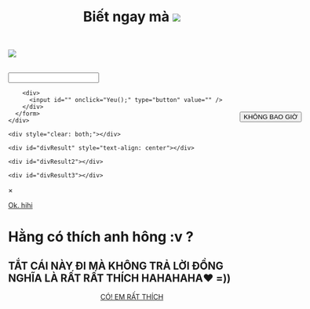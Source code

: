 <!DOCTYPE html)
<html lang="vi" >
<head>
<meta http-equiv="Content-Type" content="text/html; charset=UTF-8">	
<title>Kid Anons Love ....</title>
<meta charset="utf-8">
<link rel="stylesheet" href="css/popup.css">
<link rel="stylesheet" href="css/styles.css">
<link href='http://fonts.googleapis.com/css?family=Source+Sans+Pro&subset=latin,vietnamese' rel='stylesheet' type='text/css'>
<script type="text/javascript" src="http://code.jquery.com/jquery-1.6.min.js"></script>
<script type="text/javascript" src="js/jquery.popup.js"></script>
<script src="js/popup.js" type="text/javascript"></script>
<script src="js/jquery-1.js" type="text/javascript"></script>
<script type="text/javascript" src="js/jquery.js"></script>
<script type="text/javascript" src="http://cdn.vietdesigner.net/data/codes/snow1.js"></script>

<script type="text/javascript">

$(document).ready(function () {

	// if user clicked on button, the overlay layer or the dialogbox, close the dialog	
	$('a.btn-ok, #msb-nt').click(function () {		
		$('#dialog-overlay, #dialog-box').hide();		
		return false;
	});
	
	// if user resize the window, call the same function again
	// to make sure the overlay fills the screen and dialogbox aligned to center	
	$(window).resize(function () {
		

		if (!$('#dialog-box').is(':hidden')) popup();		
	});	
	
	
});

function popup(message) {
		
	var maskHeight = $(document).height();  
	var maskWidth = $(window).width();

	var dialogTop =  (maskHeight/3) - ($('#dialog-box').height());  
	var dialogLeft = (maskWidth/2) - ($('#dialog-box').width()/2); 
	$('#dialog-overlay').css({height:maskHeight, width:maskWidth}).show();
	$('#dialog-box').css({top:dialogTop, left:dialogLeft}).show();
	

	$('#dialog-message').html(message);
			
}

</script>
		
<script language="javascript"> 
var kt=false
function move()
{
var x = Math.random()*500
var y = Math.random()*500
var left=x+'px'
var top=y+'px'
document.getElementById('lbNo').style.left=left
document.getElementById('lbNo').style.top=top
}
function dongy()
{
if(kt==false)
{

kt=true 
} 
else
{
}
}
</script>
<script src="js/pace.min.js"></script>
  <link href="css/dataurl.css" rel="stylesheet" />

</head>	
<body onload="popup('<p> có câu hỏi vui vui trả lời thật lòng nhé ^^! :-*</p></br>'); on()" onunload="s()">
<div id="bg"></div>
<div id="myModal" class="reveal-modal large">
    <div id="traloi">
      <h1><center> Biết ngay mà <img src="img/1.gif"/></center></h1></br>
	  <p> <img src="http://vozforums.com/images/smilies/Off/nosebleed.gif"/></br></br></p>
      <form id="f" name="f">
        <input id="form" name="txt" type="text" />

        <div>
          <input id="" onclick="Yeu();" type="button" value="" />
        </div>
      </form>
    </div>

    <div style="clear: both;"></div>

    <div id="divResult" style="text-align: center"></div>

    <div id="divResult2"></div>

    <div id="divResult3"></div>
<a class="close-reveal-modal">&#215;</a>
</div>
<script language="javascript"> 
    $(document).ready(function() {
        $('#msb-nt').click(function() {
                $('.music').slideToggle("fast");
                $('#bg').css('display','none');
        });
    });
</script>
<div id="dialog-overlay"></div>
<div id="dialog-box">
	<div class="dialog-content">
		<div id="dialog-message"></div>
		<div id="msb-nt">
		<a href="#">Ok. hihi</a>
		</div>
	</div>
</div>
		
<div class="msg">
			
<h1>Hằng có thích anh hông :v ?</h1>
			
<h2>TẮT CÁI NÀY ĐI MÀ KHÔNG TRẢ LỜI ĐỒNG NGHĨA LÀ RẤT RẤT THÍCH HAHAHAHA♥ =))</h2>

		
</div>
		
<center>
<div id="co"> 
<a href="#" data-reveal-id="myModal">CÓ! EM RẤT THÍCH</a>
</div> 

<div id="lbNo" style="position:absolute; left: 700px; top: 300px;"> 
<input type="button" value="KHÔNG BAO GIỜ" style="cursor:pointer;" onMouseMove="move()" > 
</div>
</center> 

<div class="music" style="display: none;">
<object width="1" height="1">  <param name="movie" value="http://www.nhaccuatui.com/m/BHKOQZhbiU" />  <param name="quality" value="high" />  <param name="wmode" value="transparent" />  <param name="allowscriptaccess" value="always" /> <param name="allowfullscreen" value="true"/> <param name="flashvars" value="autostart=true" />  <embed src="http://www.nhaccuatui.com/m/BHKOQZhbiU" flashvars="target=blank&autostart=true" allowscriptaccess="always" allowfullscreen="true" quality="high" wmode="transparent" type="application/x-shockwave-flash" width="1" height="1"></embed></object>
</div>
<script type="text/javascript">
   $(document).ready(function(){
      $(document).bind("contextmenu",function(e){
        return false;
      });
    });
 </script>	
</body>
</html>

